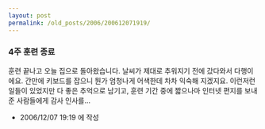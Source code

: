 ```yaml
---
layout: post
permalink: /old_posts/2006/200612071919/
---
```


### 4주 훈련 종료

훈련 끝나고 오늘 집으로 돌아왔습니다.
날씨가 제대로 추워지기 전에 갔다와서 다행이에요.
간만에 키보드를 잡으니 뭔가 엄청나게 어색한데 차차 익숙해 지겠지요.
이런저런 일들이 있었지만 다 좋은 추억으로 남기고,
훈련 기간 중에 짧으나마 인터넷 편지를 보내준 사람들에게 감사 인사를...
 
       


- 2006/12/07 19:19 에 작성